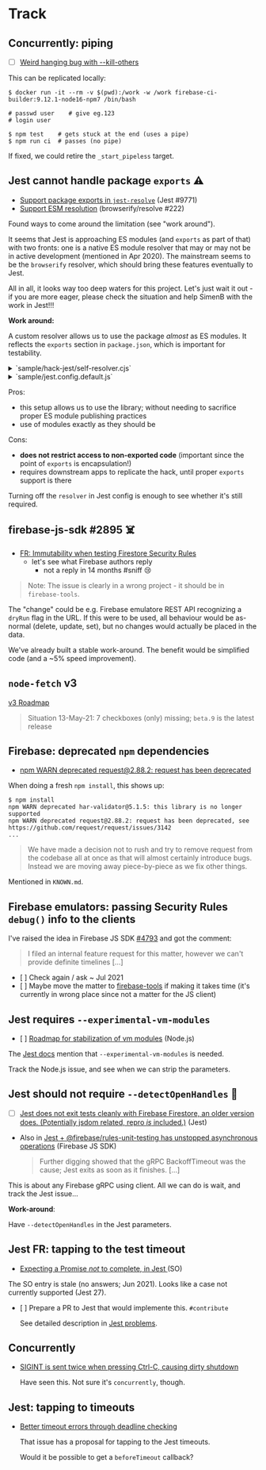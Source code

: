 # Track

## Concurrently: piping 

- [ ] [Weird hanging bug with --kill-others](https://github.com/kimmobrunfeldt/concurrently/issues/104)

This can be replicated locally:

```
$ docker run -it --rm -v $(pwd):/work -w /work firebase-ci-builder:9.12.1-node16-npm7 /bin/bash

# passwd user    # give eg.123
# login user

$ npm test    # gets stuck at the end (uses a pipe)
$ npm run ci  # passes (no pipe)
```

If fixed, we could retire the `_start_pipeless` target.
 

## Jest cannot handle package `exports` ⚠️

- [Support package exports in `jest-resolve`](https://github.com/facebook/jest/issues/9771) (Jest #9771)
- [Support ESM resolution](https://github.com/browserify/resolve/issues/222) (browserify/resolve #222)

Found ways to come around the limitation (see "work around").

It seems that Jest is approaching ES modules (and `exports` as part of that) with two fronts: one is a native ES module resolver that may or may not be in active development (mentioned in Apr 2020). The mainstream seems to be the `browserify` resolver, which should bring these features eventually to Jest.

All in all, it looks way too deep waters for this project. Let's just wait it out - if you are more eager, please check the situation and help SimenB with the work in Jest!!!

<!-- disabled
**Direction:**

I'd rather see users of this repo helping SimenB with the native resolver:

>I'm currently working on support for ESM natively in Jest, and while we have a version today that sorta works, it's not a compliant implementation. (author of Jest, 25-Apr-20)
-->

**Work around:**

A custom resolver allows us to use the package *almost* as ES modules. It reflects the `exports` section in `package.json`, which is important for testability.

<details><summary>`sample/hack-jest/self-resolver.cjs`</summary>

```
const pkg = require("../../package.json");
const pkgName = pkg.name;   // "firebase-jest-testing"

const exps = pkg.exports;

const tmp = Object.entries(exps).map( ([k,v]) => {
  return [
    k.replace(/^\./, pkgName ),
    v.replace(/^\.\//, '../../')
  ];
});

const lookup = new Map(tmp);
  // e.g. 'firebase-jest-testing' -> '../../src/index.js'

const res = ( request, options ) => {   // (string, { ..see above.. }) => ...

  if (request.startsWith(pkgName)) {
    const hit = lookup.get(request);
    if (!hit) throw new Error("No 'exports' lookup for: "+ request);    // better than assert (causes the right module to be mentioned in the error message)

    return options.defaultResolver( hit, options );   // turned to requiring the file
  } else {
    return options.defaultResolver( request, options );
  }
};

module.exports = res;
```
</details>

<details><summary>`sample/jest.config.default.js`</summary>

```
  // Resolves the subpackage paths using the package's 'exports' (until Jest does...).
  resolver: "../hack-jest/self-resolver.cjs"
```
</details>

Pros:

- this setup allows us to use the library; without needing to sacrifice proper ES module publishing practices
- use of modules exactly as they should be

Cons:

- **does not restrict access to non-exported code** (important since the point of `exports` is encapsulation!)
- requires downstream apps to replicate the hack, until proper `exports` support is there

Turning off the `resolver` in Jest config is enough to see whether it's still required.


## firebase-js-sdk #2895 ☠️

- [FR: Immutability when testing Firestore Security Rules](https://github.com/firebase/firebase-js-sdk/issues/2895) 
   - let's see what Firebase authors reply
		- not a reply in 14 <!--was: 13,4--> months #sniff 😢

>Note: The issue is clearly in a wrong project - it should be in `firebase-tools`.

The "change" could be e.g. Firebase emulatore REST API recognizing a `dryRun` flag in the URL. If this were to be used, all behaviour would be as-normal (delete, update, set), but no changes would actually be placed in the data.

We've already built a stable work-around. The benefit would be simplified code (and a ~5% speed improvement).


## `node-fetch` v3

[v3 Roadmap](https://github.com/node-fetch/node-fetch/issues/668)

>Situation 13-May-21: 7 checkboxes (only) missing; `beta.9` is the latest release


## Firebase: deprecated `npm` dependencies

- [npm WARN deprecated request@2.88.2: request has been deprecated](https://github.com/firebase/firebase-tools/issues/2215)

When doing a fresh `npm install`, this shows up:

```
$ npm install
npm WARN deprecated har-validator@5.1.5: this library is no longer supported
npm WARN deprecated request@2.88.2: request has been deprecated, see https://github.com/request/request/issues/3142
...
```

>We have made a decision not to rush and try to remove request from the codebase all at once as that will almost certainly introduce bugs. Instead we are moving away piece-by-piece as we fix other things.

Mentioned in `KNOWN.md`.


## Firebase emulators: passing Security Rules `debug()` info to the clients

I've raised the idea in Firebase JS SDK [#4793](https://github.com/firebase/firebase-js-sdk/issues/4793) and got the comment:

> I filed an internal feature request for this matter, however we can't provide definite timelines [...]

- [ ] Check again / ask ~ Jul 2021
- [ ] Maybe move the matter to [firebase-tools](https://github.com/firebase/firebase-tools/issues) if making it takes time (it's currently in wrong place since not a matter for the JS client)


## Jest requires `--experimental-vm-modules`

- [ ] [Roadmap for stabilization of vm modules](https://github.com/nodejs/node/issues/37648) (Node.js)

<!-- hidden
According to [Comment in Jest #9430](https://github.com/facebook/jest/issues/9430#issuecomment-851060583):

>After updating to jest v27 (and ts-jest v27), I no longer need `NODE_OPTIONS=--experimental-vm-modules` to run tests in a project with package.json type key set to "module".
   
For us, that is not true.
-->

The [Jest docs](https://jestjs.io/docs/next/ecmascript-modules) mention that `--experimental-vm-modules` is needed.

Track the Node.js issue, and see when we can strip the parameters.


## Jest should not require `--detectOpenHandles` 🏓

- [ ] [Jest does not exit tests cleanly with Firebase Firestore, an older version does. (Potentially jsdom related, repro *is* included.)](https://github.com/facebook/jest/issues/11464) (Jest)

- Also in [Jest + @firebase/rules-unit-testing has unstopped asynchronous operations](https://github.com/firebase/firebase-js-sdk/issues/4884) (Firebase JS SDK)

  >Further digging showed that the gRPC BackoffTimeout was the cause; Jest exits as soon as it finishes. [...]
  
This is about any Firebase gRPC using client. All we can do is wait, and track the Jest issue...

**Work-around**:

Have `--detectOpenHandles` in the Jest parameters.

<!-- Editor's note:
Earned the ping-pong emoji because seemingly neither on Firebase nor Jest turf
-->


## Jest FR: tapping to the test timeout

- [Expecting a Promise *not* to complete, in Jest
](https://stackoverflow.com/questions/67822996/expecting-a-promise-not-to-complete-in-jest) (SO)

The SO entry is stale (no answers; Jun 2021). Looks like a case not currently supported (Jest 27).

- [ ] Prepare a PR to Jest that would implemente this. `#contribute`

  See detailed description in [Jest problems](./Jest%20problems.md).


## Concurrently

- [SIGINT is sent twice when pressing Ctrl-C, causing dirty shutdown](https://github.com/kimmobrunfeldt/concurrently/issues/283)

   Have seen this. Not sure it's `concurrently`, though.


## Jest: tapping to timeouts

- [Better timeout errors through deadline checking](https://github.com/facebook/jest/issues/10895)

   That issue has a proposal for tapping to the Jest timeouts. 

   Would it be possible to get a `beforeTimeout` callback?

